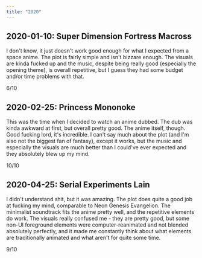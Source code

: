 ```yaml
---
title: "2020"
---
```


## 2020-01-10: Super Dimension Fortress Macross

I don't know, it just doesn't work good enough for what I expected
from a space anime. The plot is fairly simple and isn't bizzare
enough. The visuals are kinda fucked up and the music, despite being
really good (especially the opening theme), is overall repetitive, but
I guess they had some budget and/or time problems with that.

6/10

## 2020-02-25: Princess Mononoke

This was the time when I decided to watch an anime dubbed. The dub was
kinda awkward at first, but overall pretty good. The anime itself,
though. Good fucking lord, it's incredible. I can't say much about the
plot (and I'm also not the biggest fan of fantasy), except it works,
but the music and especially the visuals are much better than I
could've ever expected and they absolutely blew up my mind.

10/10

## 2020-04-25: Serial Experiments Lain

I didn't understand shit, but it was amazing. The plot does quite a
good job at fucking my mind, comparable to Neon Genesis Evangelion.
The minimalist soundtrack fits the anime pretty well, and the
repetitive elements do work. The visuals really confused me - they are
pretty good, but some non-UI foreground elements were
computer-reanimated and not blended absolutely perfectly, and it made
me constantly think about what elements are traditionally animated and
what aren't for quite some time.

9/10
